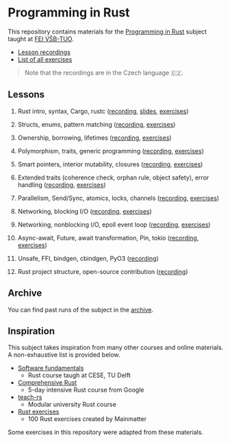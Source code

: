 # Programming in Rust
This repository contains materials for the [Programming in Rust](https://edison.sso.vsb.cz/cz.vsb.edison.edu.study.prepare.web/SubjectVersion.faces?version=460-4157/02&subjectBlockAssignmentId=545221&studyFormId=1&studyPlanId=26573&locale=en&back=true) subject taught at [FEI VŠB-TUO](https://www.fei.vsb.cz/en/).

- [Lesson recordings](https://www.youtube.com/playlist?list=PLgoUJJFtqE9C8Ar_JgDBHQYrG-hHMlVyU)
- [List of all exercises](lessons)

> Note that the recordings are in the Czech language 🇨🇿.

## Lessons
1. Rust intro, syntax, Cargo, rustc ([recording](https://www.youtube.com/watch?v=PDBT5dIVEfc&list=PLgoUJJFtqE9C8Ar_JgDBHQYrG-hHMlVyU&index=2&ab_channel=JakubBer%C3%A1nek), [slides](lessons/01/slides.pdf), [exercises](lessons/01/exercises))

2. Structs, enums, pattern matching ([recording](https://www.youtube.com/watch?v=oDvjXaP-2pU&list=PLgoUJJFtqE9C8Ar_JgDBHQYrG-hHMlVyU&index=2), [exercises](lessons/02/exercises))

3. Ownership, borrowing, lifetimes ([recording](https://www.youtube.com/watch?v=c8i9SKDfWDE&list=PLgoUJJFtqE9C8Ar_JgDBHQYrG-hHMlVyU&index=3), [exercises](lessons/03/exercises))

4. Polymorphism, traits, generic programming ([recording](https://www.youtube.com/watch?v=IY4ejueecdQ&list=PLgoUJJFtqE9C8Ar_JgDBHQYrG-hHMlVyU&index=4), [exercises](lessons/04/exercises))

5. Smart pointers, interior mutability, closures ([recording](https://www.youtube.com/watch?v=lGKSYne5DzM&list=PLgoUJJFtqE9C8Ar_JgDBHQYrG-hHMlVyU&index=5), [exercises](lessons/05/exercises))

6. Extended traits (coherence check, orphan rule, object safety), error handling ([recording](https://www.youtube.com/watch?v=XgTEIVbcTQ8&list=PLgoUJJFtqE9C8Ar_JgDBHQYrG-hHMlVyU&index=6), [exercises](lessons/06/exercises))

7. Parallelism, Send/Sync, atomics, locks, channels ([recording](https://www.youtube.com/watch?v=CYAW4khk5Nc&list=PLgoUJJFtqE9C8Ar_JgDBHQYrG-hHMlVyU&index=7), [exercises](lessons/07/exercises))

8. Networking, blocking I/O ([recording](https://www.youtube.com/watch?v=6vZ5-1JrgLg&list=PLgoUJJFtqE9C8Ar_JgDBHQYrG-hHMlVyU&index=8), [exercises](lessons/08/exercises))

9. Networking, nonblocking I/O, epoll event loop ([recording](https://www.youtube.com/watch?v=bnqtTknkpNo&list=PLgoUJJFtqE9C8Ar_JgDBHQYrG-hHMlVyU&index=9), [exercises](lessons/09/exercises))

10. Async-await, Future, await transformation, Pin, tokio ([recording](https://www.youtube.com/watch?v=4mGu6jwizWQ&list=PLgoUJJFtqE9C8Ar_JgDBHQYrG-hHMlVyU&index=10), [exercises](lessons/10/exercises))

11. Unsafe, FFI, bindgen, cbindgen, PyO3 ([recording](https://www.youtube.com/watch?v=q39BW8gCGH4&list=PLgoUJJFtqE9C8Ar_JgDBHQYrG-hHMlVyU&index=11))

12. Rust project structure, open-source contribution ([recording](https://www.youtube.com/watch?v=L_RLOucXUm0&list=PLgoUJJFtqE9C8Ar_JgDBHQYrG-hHMlVyU&index=12))

## Archive
You can find past runs of the subject in the [archive](archive).

## Inspiration
This subject takes inspiration from many other courses and online materials. A non-exhaustive list is provided below.

- [Software fundamentals](https://cese.ewi.tudelft.nl/software-fundamentals/)
    - Rust course taugh at CESE, TU Delft
- [Comprehensive Rust](https://google.github.io/comprehensive-rust/)
    - 5-day intensive Rust course from Google
- [teach-rs](https://teach-rs.trifectatech.org/)
    - Modular university Rust course
- [Rust exercises](https://rust-exercises.com/)
    - 100 Rust exercises created by Mainmatter

Some exercises in this repository were adapted from these materials.
